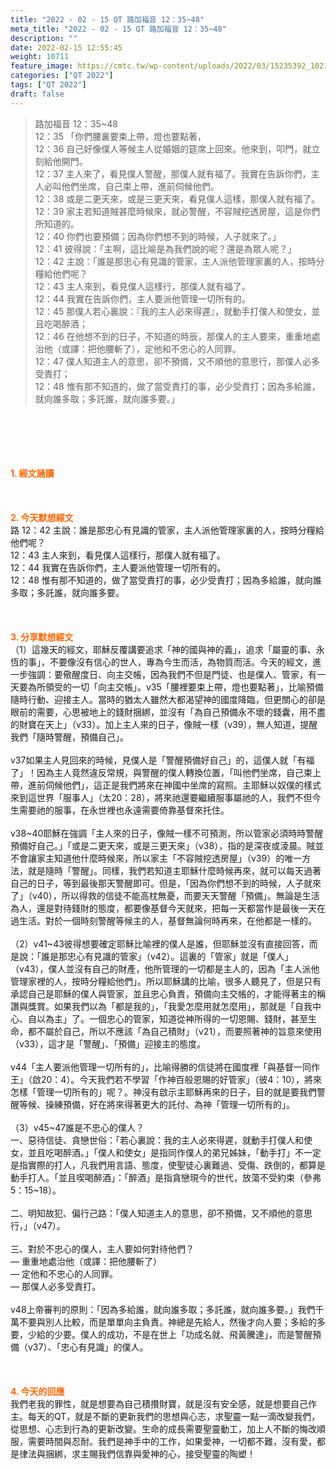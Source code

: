 ```yaml
---
title: "2022 - 02 - 15 QT 路加福音 12：35~48"
meta_title: "2022 - 02 - 15 QT 路加福音 12：35~48"
description: ""
date: 2022-02-15 12:55:45
weight: 10711
feature_image: https://cmtc.tw/wp-content/uploads/2022/03/15235392_10211799862337740_180693556567566654_o-1.webp
categories: ["QT 2022"]
tags: ["QT 2022"]
draft: false
---
```


<blockquote>路加福音 12：35~48<br />
12：35 「你們腰裏要束上帶，燈也要點著，<br />
12：36 自己好像僕人等候主人從婚姻的筵席上回來。他來到，叩門，就立刻給他開門。<br />
12：37 主人來了，看見僕人警醒，那僕人就有福了。我實在告訴你們，主人必叫他們坐席，自己束上帶，進前伺候他們。<br />
12：38 或是二更天來，或是三更天來，看見僕人這樣，那僕人就有福了。<br />
12：39 家主若知道賊甚麼時候來，就必警醒，不容賊挖透房屋，這是你們所知道的。<br />
12：40 你們也要預備；因為你們想不到的時候，人子就來了。」<br />
12：41 彼得說：「主啊，這比喻是為我們說的呢？還是為眾人呢？」<br />
12：42 主說：「誰是那忠心有見識的管家，主人派他管理家裏的人，按時分糧給他們呢？<br />
12：43 主人來到，看見僕人這樣行，那僕人就有福了。<br />
12：44 我實在告訴你們，主人要派他管理一切所有的。<br />
12：45 那僕人若心裏說：『我的主人必來得遲』，就動手打僕人和使女，並且吃喝醉酒；<br />
12：46 在他想不到的日子，不知道的時辰，那僕人的主人要來，重重地處治他（或譯：把他腰斬了），定他和不忠心的人同罪。<br />
12：47 僕人知道主人的意思，卻不預備，又不順他的意思行，那僕人必多受責打；<br />
12：48 惟有那不知道的，做了當受責打的事，必少受責打；因為多給誰，就向誰多取；多託誰，就向誰多要。」</blockquote><br />
&nbsp;<br />
<br />
&nbsp;<br />
<br />
<span style="color: #ff6600;"><strong>1. </strong><strong>經文誦讀</strong></span><br />
<br />
<span style="color: #ff6600;"><strong> </strong></span><br />
<br />
<span style="color: #ff6600;"><strong>2. 今天默想</strong><strong>經文<br />
</strong></span>路 12：42 主說：誰是那忠心有見識的管家，主人派他管理家裏的人，按時分糧給他們呢？<br />
12：43 主人來到，看見僕人這樣行，那僕人就有福了。<br />
12：44 我實在告訴你們，主人要派他管理一切所有的。<br />
12：48 惟有那不知道的，做了當受責打的事，必少受責打；因為多給誰，就向誰多取；多託誰，就向誰多要。<br />
<br />
&nbsp;<br />
<br />
<span style="color: #ff6600;"><strong>3. 分享默想經文<br />
</strong></span>（1）這幾天的經文，耶穌反覆講要追求「神的國與神的義」，追求「屬靈的事、永恆的事」，不要像沒有信心的世人，專為今生而活，為物質而活。今天的經文，進一步強調：要儆醒度日、向主交帳，因為我們不但是門徒、也是僕人、管家，有一天要為所領受的一切「向主交帳」。v35「腰裡要束上帶，燈也要點著」，比喻預備隨時行動、迎接主人。當時的猶太人雖然大都渴望神的國度降臨，但更關心的卻是眼前的需要，心思被地上的錢財捆綁，並沒有「為自己預備永不壞的錢囊，用不盡的財寶在天上」（v33）。加上主人來的日子，像賊一樣（v39），無人知道，提醒我們「隨時警醒，預備自己」。<br />
<br />
v37如果主人見回來的時候，見僕人是「警醒預備好自己」的，這僕人就「有福了」！因為主人竟然違反常規，與警醒的僕人轉換位置，「叫他們坐席，自己束上帶，進前伺候他們」，這正是我們將來在神國中坐席的寫照。主耶穌以奴僕的樣式來到這世界「服事人」（太20：28），將來祂還要繼續服事屬祂的人，我們不但今生需要祂的服事，在永世裡也永遠需要倚靠基督來托住。<br />
<br />
v38~40耶穌在強調「主人來的日子，像賊一樣不可預測，所以管家必須時時警醒預備好自己。」「或是二更天來，或是三更天來」（v38），指的是深夜或淩晨。賊並不會讓家主知道他什麼時候來，所以家主「不容賊挖透房屋」（v39）的唯一方法，就是隨時「警醒」。同樣，我們若知道主耶穌什麼時候再來，就可以每天過著自己的日子，等到最後那天警醒即可。但是，「因為你們想不到的時候，人子就來了」（v40），所以得救的信徒不能高枕無憂，而要天天警醒「預備」。無論是生活為人，還是對待錢財的態度，都要像基督今天就來，把每一天都當作是最後一天在過生活。對於一個時刻警醒等候主的人，基督無論何時再來，在他都是一樣的。<br />
<br />
（2）v41~43彼得想要確定耶穌比喻裡的僕人是誰，但耶穌並沒有直接回答，而是說：「誰是那忠心有見識的管家」（v42）。這裏的「管家」就是「僕人」（v43），僕人並沒有自己的財產，他所管理的一切都是主人的，因為「主人派他管理家裡的人，按時分糧給他們」。所以耶穌講的比喻，很多人聽見了，但是只有承認自己是耶穌的僕人與管家，並且忠心負責，預備向主交帳的，才能得著主的稱讚與獎賞。如果我們以為「都是我的」，「我愛怎麼用就怎麼用」，那就是「自我中心、自以為主」了。一個忠心的管家，知道從神所得的一切恩賜、錢財，甚至生命，都不屬於自己，所以不應該「為自己積財」（v21），而要照著神的旨意來使用（v33），這才是「警醒」、「預備」迎接主的態度。<br />
<br />
v44「主人要派他管理一切所有的」，比喻得勝的信徒將在國度裡「與基督一同作王」（啟20：4）。今天我們若不學習「作神百般恩賜的好管家」（彼4：10），將來怎樣「管理一切所有的」呢？。神沒有啟示主耶穌再來的日子，目的就是要我們警醒等候、操練預備，好在將來得著更大的託付、為神「管理一切所有的」。<br />
<br />
（3）v45~47誰是不忠心的僕人？<br />
一、惡待信徒、貪戀世俗：「若心裏說：我的主人必來得遲，就動手打僕人和使女，並且吃喝醉酒。」「僕人和使女」是指同作僕人的弟兄姊妹，「動手打」不一定是指實際的打人，凡我們用言語、態度，使聖徒心裏難過、受傷、跌倒的，都算是動手打人。「並且喫喝醉酒」：「醉酒」是指貪戀現今的世代，放蕩不受約束（參弗5：15~18）。<br />
<br />
二、明知故犯、偏行己路：「僕人知道主人的意思，卻不預備，又不順他的意思行，」（v47）。<br />
<br />
三、對於不忠心的僕人，主人要如何對待他們？<br />
— 重重地處治他（或譯：把他腰斬了）<br />
— 定他和不忠心的人同罪。<br />
— 那僕人必多受責打。<br />
<br />
v48上帝審判的原則：「因為多給誰，就向誰多取；多託誰，就向誰多要。」我們千萬不要與別人比較，而是單單向主負責。神總是先給人，然後才向人要；多給的多要，少給的少要。僕人的成功，不是在世上「功成名就、飛黃騰達」，而是警醒預備（v37）、「忠心有見識」的僕人。<br />
<br />
&nbsp;<br />
<br />
<span style="color: #ff6600;"><strong>4. 今天的回應<br />
</strong></span>我們老我的罪性，就是想要為自己積攢財寶，就是沒有安全感，就是想要自己作主。每天的QT，就是不斷的更新我們的思想與心志，求聖靈一點一滴改變我們，從思想、心志到行為的更新改變。生命的成長需要聖靈動工，加上人不斷的悔改順服，需要時間與忍耐。我們是神手中的工作，如果愛神，一切都不難，沒有愛，都是律法與捆綁，求主賜我們信靠與愛神的心，接受聖靈的陶塑！<br />
<br />
&nbsp;
        